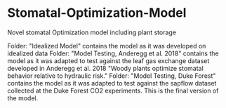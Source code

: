 # Stomatal-Optimization-Model
Novel stomatal Optimization model including plant storage

Folder: "Idealized Model" contains the model as it was developed on idealized data
Folder: "Model Testing, Anderegg et al. 2018" contains the model as it was adapted to test against the leaf gas exchange dataset developed in Anderegg et al. 2018 "Woody plants optimize stomatal behavior relative to hydraulic risk."
Folder: "Model Testing, Duke Forest" contains the model as it was adapted to test against the sapflow dataset collected at the Duke Forest CO2 experiments. This is the final version of the model.
